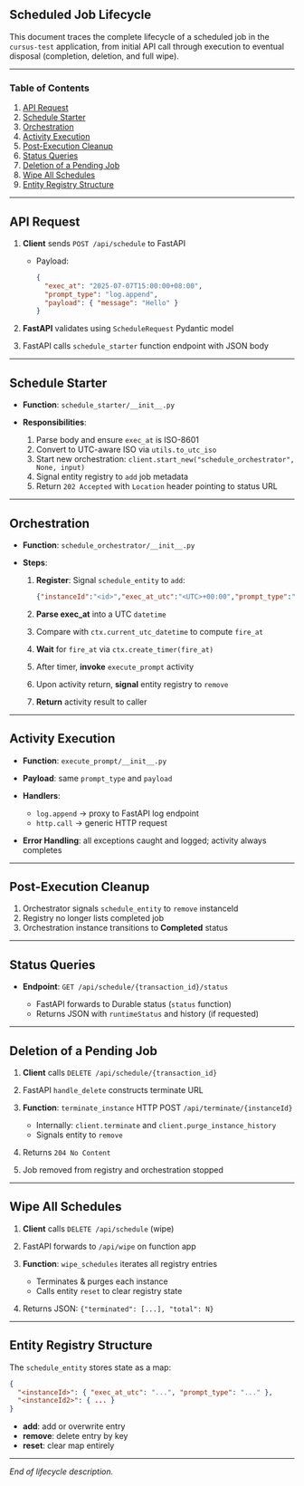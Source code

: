 ## Scheduled Job Lifecycle

This document traces the complete lifecycle of a scheduled job in the `cursus-test` application, from initial API call through execution to eventual disposal (completion, deletion, and full wipe).

---

### Table of Contents

1. [API Request](#api-request)
2. [Schedule Starter](#schedule-starter)
3. [Orchestration](#orchestration)
4. [Activity Execution](#activity-execution)
5. [Post-Execution Cleanup](#post-execution-cleanup)
6. [Status Queries](#status-queries)
7. [Deletion of a Pending Job](#deletion-of-a-pending-job)
8. [Wipe All Schedules](#wipe-all-schedules)
9. [Entity Registry Structure](#entity-registry-structure)

---

## API Request

1. **Client** sends `POST /api/schedule` to FastAPI

   * Payload:

     ```json
     {
       "exec_at": "2025-07-07T15:00:00+08:00",
       "prompt_type": "log.append",
       "payload": { "message": "Hello" }
     }
     ```
2. **FastAPI** validates using `ScheduleRequest` Pydantic model
3. FastAPI calls `schedule_starter` function endpoint with JSON body

---

## Schedule Starter

* **Function**: `schedule_starter/__init__.py`
* **Responsibilities**:

  1. Parse body and ensure `exec_at` is ISO-8601
  2. Convert to UTC-aware ISO via `utils.to_utc_iso`
  3. Start new orchestration: `client.start_new("schedule_orchestrator", None, input)`
  4. Signal entity registry to `add` job metadata
  5. Return `202 Accepted` with `Location` header pointing to status URL

---

## Orchestration

* **Function**: `schedule_orchestrator/__init__.py`
* **Steps**:

  1. **Register**: Signal `schedule_entity` to `add`:

     ```json
     {"instanceId":"<id>","exec_at_utc":"<UTC>+00:00","prompt_type":"log.append"}
     ```
  2. **Parse exec\_at** into a UTC `datetime`
  3. Compare with `ctx.current_utc_datetime` to compute `fire_at`
  4. **Wait** for `fire_at` via `ctx.create_timer(fire_at)`
  5. After timer, **invoke** `execute_prompt` activity
  6. Upon activity return, **signal** entity registry to `remove`
  7. **Return** activity result to caller

---

## Activity Execution

* **Function**: `execute_prompt/__init__.py`
* **Payload**: same `prompt_type` and `payload`
* **Handlers**:

  * `log.append` → proxy to FastAPI log endpoint
  * `http.call` → generic HTTP request
* **Error Handling**: all exceptions caught and logged; activity always completes

---

## Post-Execution Cleanup

1. Orchestrator signals `schedule_entity` to `remove` instanceId
2. Registry no longer lists completed job
3. Orchestration instance transitions to **Completed** status

---

## Status Queries

* **Endpoint**: `GET /api/schedule/{transaction_id}/status`

  * FastAPI forwards to Durable status (`status` function)
  * Returns JSON with `runtimeStatus` and history (if requested)

---

## Deletion of a Pending Job

1. **Client** calls `DELETE /api/schedule/{transaction_id}`
2. FastAPI `handle_delete` constructs terminate URL
3. **Function**: `terminate_instance` HTTP POST `/api/terminate/{instanceId}`

   * Internally: `client.terminate` and `client.purge_instance_history`
   * Signals entity to `remove`
4. Returns `204 No Content`
5. Job removed from registry and orchestration stopped

---

## Wipe All Schedules

1. **Client** calls `DELETE /api/schedule` (wipe)
2. FastAPI forwards to `/api/wipe` on function app
3. **Function**: `wipe_schedules` iterates all registry entries

   * Terminates & purges each instance
   * Calls entity `reset` to clear registry state
4. Returns JSON: `{"terminated": [...], "total": N}`

---

## Entity Registry Structure

The `schedule_entity` stores state as a map:

```json
{
  "<instanceId>": { "exec_at_utc": "...", "prompt_type": "..." },
  "<instanceId2>": { ... }
}
```

* **add**: add or overwrite entry
* **remove**: delete entry by key
* **reset**: clear map entirely

---

*End of lifecycle description.*
